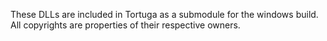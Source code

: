 These DLLs are included in Tortuga as a submodule for the windows build. All
copyrights are properties of their respective owners.